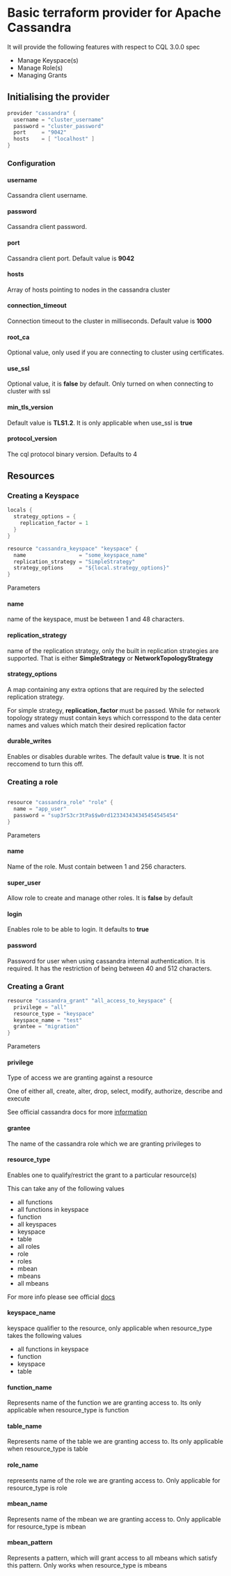 # Basic terraform provider for Apache Cassandra

It will provide the following features with respect to CQL 3.0.0 spec
- Manage Keyspace(s)
- Manage Role(s)
- Managing Grants

## Initialising the provider

```java
provider "cassandra" {
  username = "cluster_username"
  password = "cluster_password"
  port     = "9042"
  hosts    = [ "localhost" ]
}
```

### Configuration

#### username

Cassandra client username.

#### password

Cassandra client password.

#### port

Cassandra client port. Default value is __9042__

#### hosts

Array of hosts pointing to nodes in the cassandra cluster

#### connection_timeout

Connection timeout to the cluster in milliseconds. Default value is __1000__

#### root_ca

Optional value, only used if you are connecting to cluster using certificates.

#### use_ssl

Optional value, it is __false__ by default. Only turned on when connecting to cluster with ssl

#### min_tls_version

Default value is __TLS1.2__. It is only applicable when use_ssl is __true__

#### protocol_version

The cql protocol binary version. Defaults to 4

## Resources

### Creating a Keyspace

```java
locals {
  strategy_options = {
    replication_factor = 1
  }
}

resource "cassandra_keyspace" "keyspace" {
  name                 = "some_keyspace_name"
  replication_strategy = "SimpleStrategy"
  strategy_options     = "${local.strategy_options}"
}

```

Parameters

#### name

name of the keyspace, must be between 1 and 48 characters.

#### replication_strategy

name of the replication strategy, only the built in replication strategies are supported. That is either __SimpleStrategy__ or __NetworkTopologyStrategy__

#### strategy_options
A map containing any extra options that are required by the selected replication strategy.

For simple strategy, **replication_factor** must be passed. While for network topology strategy must contain keys which corresspond to the data center names and values which match their desired replication factor

#### durable_writes

Enables or disables durable writes. The default value is __true__. It is not reccomend to turn this off.


### Creating a role

```java

resource "cassandra_role" "role" {
  name = "app_user"
  password = "sup3rS3cr3tPa$$w0rd123343434345454545454"
}

```

Parameters

#### name

Name of the role. Must contain between 1 and 256 characters.

#### super_user

Allow role to create and manage other roles. It is __false__ by default

#### login

Enables role to be able to login. It defaults to __true__

#### password

Password for user when using cassandra internal authentication.
It is required. It has the restriction of being between 40 and 512 characters.

### Creating a Grant

```java
resource "cassandra_grant" "all_access_to_keyspace" {
  privilege = "all"
  resource_type = "keyspace"
  keyspace_name = "test"
  grantee = "migration"
}
```

Parameters

#### privilege

Type of access we are granting against a resource

One of either all, create, alter, drop, select, modify, authorize, describe and execute

See official cassandra docs for more [information](https://docs.datastax.com/en/cql/3.3/cql/cql_reference/cqlGrant.html)


#### grantee

The name of the cassandra role which we are granting privileges to

#### resource_type

Enables one to qualify/restrict the grant to a particular resource(s)

This can take any of the following values

- all functions
- all functions in keyspace
- function
- all keyspaces
- keyspace
- table
- all roles
- role
- roles
- mbean
- mbeans
- all mbeans

For more info please see official [docs](https://docs.datastax.com/en/cql/3.3/cql/cql_reference/cqlGrant.html)

#### keyspace_name

keyspace qualifier to the resource, only applicable when resource_type takes the following values

- all functions in keyspace
- function
- keyspace
- table

#### function_name

Represents name of the function we are granting access to. Its only applicable when resource_type is function


#### table_name

Represents name of the table we are granting access to. Its only applicable when resource_type is table

#### role_name

represents name of the role we are granting access to. Only applicable for resource_type is role

#### mbean_name

Represents name of the mbean we are granting access to. Only applicable for resource_type is mbean

#### mbean_pattern

Represents a pattern, which will grant access to all mbeans which satisfy this pattern. Only works when resource_type is mbeans
